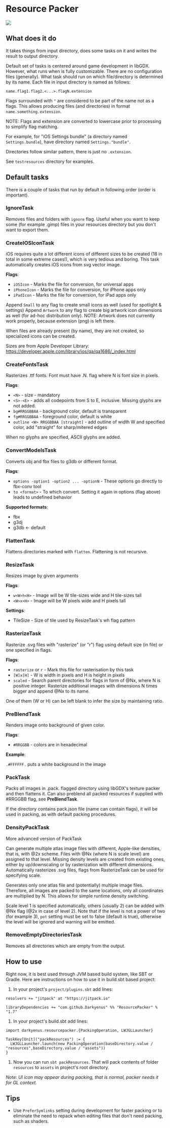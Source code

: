 # Resource Packer #
[![](https://jitpack.io/v/Darkyenus/ResourcePacker.svg)](https://jitpack.io/#Darkyenus/ResourcePacker)

## What does it do ##

It takes things from input directory, does some tasks on it and writes the result to output directory.

Default set of tasks is centered around game development in libGDX. However, what runs when is fully customizable.
There are no configuration files (generally). What task should run on which file/directory is determined by its name.
Each file in input directory is named as follows:
```
name.flag1.flag2.<...>.flagN.extension
```
Flags surrounded with `"` are considered to be part of the name not as a flags.
This allows producing files (and directories) in format `name.something.extension`.

NOTE: Flags and extension are converted to lowercase prior to processing to simplify flag matching.

For example, for "iOS Settings bundle" (a directory named `Settings.bundle`),
have directory named `Settings."bundle"`.

Directories follow similar pattern, there is just no `.extension`.

See `testresources` directory for examples.

## Default tasks ##

There is a couple of tasks that run by default in following order (order is important).

### IgnoreTask
Removes files and folders with `ignore` flag. Useful when you want to keep some (for example .gimp)
files in your resources directory but you don't want to export them.

### CreateIOSIconTask
iOS requires quite a lot different icons of different sizes to be created (18 in total in some extreme cases!),
which is very tedious and boring.
This task automatically creates iOS icons from svg vector image.

**Flags**:
* `iOSIcon` - Marks the file for conversion, for universal apps
* `iPhoneIcon` - Marks the file for conversion, for iPhone apps only
* `iPadIcon` - Marks the file for conversion, for iPad apps only

Append `Small` to any flag to create small icons as well (used for spotlight & settings)
Append `Artwork` to any flag to create big artwork icon dimensions as well (for ad-hoc distribution only).
NOTE: Artwork does not currently work properly, because extension (png) is left there.
 
When files are already present (by name), they are not created, so specialized icons can be created.

Sizes are from Apple Developer Library:
https://developer.apple.com/library/ios/qa/qa1686/_index.html

### CreateFontsTask
Rasterizes .ttf fonts. Font must have .N. flag where N is font size in pixels.

**Flags**:
* `<N>` - size - mandatory
* `<S>-<E>` - adds all codepoints from S to E, inclusive. Missing glyphs are not added.
* `bg#RRGGBBAA` - background color, default is transparent
* `fg#RRGGBBAA` - foreground color, default is white
* `outline <W> RRGGBBAA [straight]` - add outline of width W and specified color, add "straight" for sharp/mitered edges

When no glyphs are specified, ASCII glyphs are added.

### ConvertModelsTask

Converts obj and fbx files to g3db or different format.

**Flags**:
* `options -option1 -option2 ... -optionN`  - These options go directly to fbx-conv tool
* `to <format>` - To which convert. Setting it again in options (flag above) leads to undefined behavior

**Supported formats**:
* fbx
* g3dj
* g3db <- default

### FlattenTask

Flattens directories marked with `flatten`. Flattening is not recursive.

### ResizeTask

Resizes image by given arguments

**Flags**:
* `w<W>h<H>` - Image will be W tile-sizes wide and H tile-sizes tall
* `<W>x<H>` - Image will be W pixels wide and H pixels tall

**Settings**:
* TileSize - Size of tile used by ResizeTask's w<W>h<H> flag pattern

### RasterizeTask

Rasterize .svg files with "rasterize" (or "r") flag using default size (in file) or one specified in flags.

**Flags**:
* `rasterize` or `r` - Mark this file for rasterisation by this task
* `[W]x[H]` - W is width in pixels and H is height in pixels
* `scaled` - Search parent directories for flags in form of @Nx, where N is positive integer.
Rasterize additional images with dimensions N times bigger and append @Nx to its name.

One of them (W or H) can be left blank to infer the size by maintaining ratio.

### PreBlendTask

Renders image onto background of given color.

**Flags**:
* `#RRGGBB` - colors are in hexadecimal

**Example**:

`.#FFFFFF.` puts a white background in the image

### PackTask

Packs all images in .pack. flagged directory using libGDX's texture packer and then flattens it.
Can also preblend all packed resources if supplied with #RRGGBB flag, see **PreBlendTask**.

If the directory contains pack.json file (name can contain flags),
it will be used in packing, as with default packing procedures.

### DensityPackTask

More advanced version of PackTask

Can generate multiple atlas image files with different, Apple-like densities, that is, with @2x scheme.
Files with @Nx (where N is scale level) are assigned to that level.
Missing density levels are created from existing ones, either by up/downscaling or by rasterization with different dimensions.
Automatically rasterizes .svg files, flags from RasterizeTask can be used for specifying scale.

Generates only one atlas file and (potentially) multiple image files.
Therefore, all images are packed to the same locations, only all coordinates are multiplied by N.
This allows for simple runtime density switching.
 
Scale level 1 is specified automatically, others (usually 2) can be added with @Nx flag (@2x in case of level 2).
Note that if the level is not a power of two (for example 3), `pot` setting must be set to false (default is true),
otherwise the level will be ignored and warning will be emitted.

### RemoveEmptyDirectoriesTask

Removes all directories which are empty from the output.


## How to use ##

Right now, it is best used through JVM based build system, like SBT or Gradle.
Here are instructions on how to use it in build.sbt based project:

1. In your project's `project/plugins.sbt` add lines:
```
resolvers += "jitpack" at "https://jitpack.io"

libraryDependencies += "com.github.Darkyenus" %% "ResourcePacker" % "1.7"
```
1. In your project's build.sbt add lines:
```
import darkyenus.resourcepacker.{PackingOperation, LWJGLLauncher}

TaskKey[Unit]("packResources") := {
  LWJGLLauncher.launch(new PackingOperation(baseDirectory.value / "resources",baseDirectory.value / "assets"))
}
```
1. Now you can run `sbt packResources`. That will pack contents of folder `resources` to `assets` in project's root directory.

_Note: UI icon may appear during packing, that is normal, packer needs it for GL context._

## Tips ##
- Use `PreferSymlinks` setting during development for faster packing or to eliminate the need to repack when editing
	files that don't need packing, such as shaders.